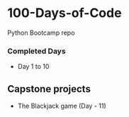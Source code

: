 # 100-Days-of-Code
Python Bootcamp repo

### Completed Days
- Day 1 to 10

## Capstone projects
- The Blackjack game (Day - 11)
